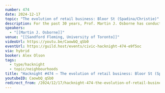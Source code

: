 ```yaml
---
number: 474
date: 2024-12-17
topic: "The evolution of retail business: Bloor St (Spadina/Christie)"
description: For the past 30 years, Prof. Martin J. Osborne has conducted an annual survey of street-level businesses on Bloor Street between Spadina and Christie. For each business, he has recorded its name, the type of goods or services it offers, and any ethnic group it specifically targets (if applicable). Prof. Osborne will discuss the nature of this data, which is available at https://mjo.osborne.economics.utoronto.ca/index.php/bloor/, and explore it with the audience. The discussion will include potential insights that can be derived from the data and the various applications it might have.
speakers:
  - "[[Martin J. Osborne]]"
venue: "[[Sandford Fleming, University of Toronto]]"
videoUrl: https://youtu.be/CaowbQ_qSb0
eventUrl: https://guild.host/events/civic-hacknight-474-e9f5oc
via: hybrid
booker: Alex Olson
tags:
  - type/hacknight
  - topic/neighbourhoods
title: "Hacknight #474 – The evolution of retail business: Bloor St (Spadina/Christie)"
youtubeID: CaowbQ_qSb0
redirect_from: /2024/12/17/hacknight-474-the-evolution-of-retail-business-bloor-st-spadina-christie-with-martin-j-osborne/
---
```

